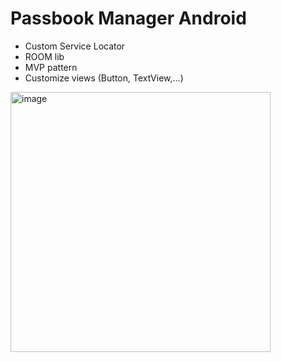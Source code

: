 # Passbook Manager Android
- Custom Service Locator
- ROOM lib
- MVP pattern
- Customize views (Button, TextView,...)

<img width="416" alt="image" src="https://user-images.githubusercontent.com/48957891/178428438-4c989cd9-4451-4313-9bbf-4be628c237a7.png">
